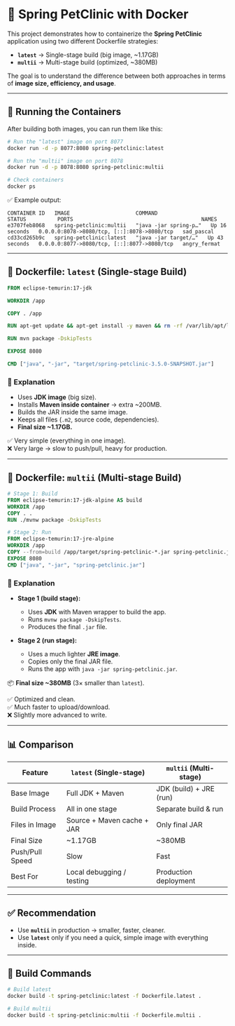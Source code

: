 # 🐳 Spring PetClinic with Docker

This project demonstrates how to containerize the **Spring PetClinic** application using two different Dockerfile strategies:

- **`latest`** → Single-stage build (big image, ~1.17GB)  
- **`multii`** → Multi-stage build (optimized, ~380MB)  

The goal is to understand the difference between both approaches in terms of **image size, efficiency, and usage**.

---

## 🚀 Running the Containers

After building both images, you can run them like this:

```bash
# Run the "latest" image on port 8077
docker run -d -p 8077:8080 spring-petclinic:latest

# Run the "multii" image on port 8078
docker run -d -p 8078:8080 spring-petclinic:multii

# Check containers
docker ps
```

✅ Example output:

```
CONTAINER ID   IMAGE                     COMMAND                  STATUS          PORTS                                         NAMES
e3707feb8068   spring-petclinic:multii   "java -jar spring-p…"   Up 16 seconds   0.0.0.0:8078->8080/tcp, [::]:8078->8080/tcp   sad_pascal
cd33cd265b9c   spring-petclinic:latest   "java -jar target/…"   Up 43 seconds   0.0.0.0:8077->8080/tcp, [::]:8077->8080/tcp   angry_fermat
```

---

## 📂 Dockerfile: `latest` (Single-stage Build)

```dockerfile
FROM eclipse-temurin:17-jdk

WORKDIR /app

COPY . /app

RUN apt-get update && apt-get install -y maven && rm -rf /var/lib/apt/lists/*

RUN mvn package -DskipTests

EXPOSE 8080

CMD ["java", "-jar", "target/spring-petclinic-3.5.0-SNAPSHOT.jar"]
```

### 🔎 Explanation
- Uses **JDK image** (big size).  
- Installs **Maven inside container** → extra ~200MB.  
- Builds the JAR inside the same image.  
- Keeps all files (`.m2`, source code, dependencies).  
- **Final size ~1.17GB.**

✅ Very simple (everything in one image).  
❌ Very large → slow to push/pull, heavy for production.

---

## 📂 Dockerfile: `multii` (Multi-stage Build)

```dockerfile
# Stage 1: Build
FROM eclipse-temurin:17-jdk-alpine AS build
WORKDIR /app
COPY . .
RUN ./mvnw package -DskipTests

# Stage 2: Run
FROM eclipse-temurin:17-jre-alpine
WORKDIR /app
COPY --from=build /app/target/spring-petclinic-*.jar spring-petclinic.jar
EXPOSE 8080
CMD ["java", "-jar", "spring-petclinic.jar"]
```

### 🔎 Explanation
- **Stage 1 (build stage):**
  - Uses **JDK** with Maven wrapper to build the app.  
  - Runs `mvnw package -DskipTests`.  
  - Produces the final `.jar` file.  

- **Stage 2 (run stage):**
  - Uses a much lighter **JRE image**.  
  - Copies only the final JAR file.  
  - Runs the app with `java -jar spring-petclinic.jar`.  

📦 **Final size ~380MB** (3× smaller than `latest`).  

✅ Optimized and clean.  
✅ Much faster to upload/download.  
❌ Slightly more advanced to write.

---

## 📊 Comparison

| Feature             | `latest` (Single-stage)      | `multii` (Multi-stage)   |
|---------------------|-------------------------------|---------------------------|
| Base Image          | Full JDK + Maven             | JDK (build) + JRE (run)  |
| Build Process       | All in one stage             | Separate build & run      |
| Files in Image      | Source + Maven cache + JAR   | Only final JAR            |
| Final Size          | ~1.17GB                     | ~380MB                   |
| Push/Pull Speed     | Slow                        | Fast                     |
| Best For            | Local debugging / testing    | Production deployment     |

---

## ✅ Recommendation
- Use **`multii`** in production → smaller, faster, cleaner.  
- Use **`latest`** only if you need a quick, simple image with everything inside.  

---

## 🔨 Build Commands

```bash
# Build latest
docker build -t spring-petclinic:latest -f Dockerfile.latest .

# Build multii
docker build -t spring-petclinic:multii -f Dockerfile.multii .
```
